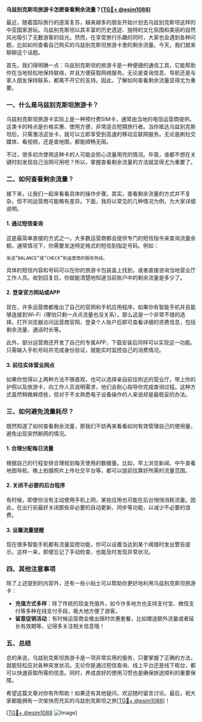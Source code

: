 **乌兹别克斯坦旅游卡怎麽查看剩余流量？[[TG💪+ @esim1088](https://t.me/s/esim1088)]**

最近，随着国际旅行的逐渐复苏，越来越多的朋友开始计划去乌兹别克斯坦这样的中亚国家游玩。乌兹别克斯坦以其丰富的历史遗迹、独特的文化氛围和美丽的自然风光吸引了无数游客的目光。然而，在享受旅行乐趣的同时，大家也会遇到各种问题，比如如何查看自己购买的乌兹别克斯坦旅游卡里的剩余流量。今天，我们就来聊聊这个话题。

首先，我们得明确一点：乌兹别克斯坦的旅游卡是一种便捷的通信工具，它能帮助你在当地轻松地保持联络，并且方便获取网络服务。无论是查询信息、导航还是与家人朋友保持联系，都离不开它的支持。因此，了解如何查看剩余流量显得尤为重要。

### **一、什么是乌兹别克斯坦旅游卡？**

乌兹别克斯坦旅游卡实际上是一种预付费SIM卡，通常由当地的电信运营商提供。这类卡的特点是价格实惠、使用方便，非常适合短期旅行者。当你抵达乌兹别克斯坦后，只需激活这张卡，就可以立即享受到高速的移动互联网服务。无论是刷社交媒体、看视频，还是查地图，都能顺畅无阻。

不过，很多初次使用这种卡的人可能会担心流量用完的情况。毕竟，谁都不想在关键时刻发现自己没网可用吧？所以，掌握查看剩余流量的方法就显得尤为重要了。

### **二、如何查看剩余流量？**

接下来，让我们一起来看看具体的操作步骤。其实，查看剩余流量的方式并不复杂，但不同运营商可能略有差异。下面，我将以常见的几种情况为例，为大家详细说明。

#### **1. 通过短信查询**
这是最简单直接的方式之一。大多数运营商都会提供专门的短信指令来查询流量余额。通常情况下，你需要发送特定格式的短信到指定号码。例如：
```
发送“BALANCE”或“CHECK”到运营商的服务热线。
```
具体的短信内容和号码可以在你的旅游卡包装盒上找到，或者直接咨询当地营业厅工作人员。收到回复后，你就能清楚地知道当前账户中的剩余流量是多少了。

#### **2. 登录官方网站或APP**
现在，许多运营商都推出了自己的官网和手机应用程序。如果你有智能手机并且能够连接到Wi-Fi（哪怕只剩一点点流量也没关系），那么这是一个非常不错的选择。打开浏览器访问运营商官网，登录个人账户后即可查看详细的资费信息，包括剩余流量、通话时长等。

此外，部分运营商还开发了自己的专属APP，下载安装后同样可以实现这一功能。只需输入手机号码并完成身份验证，就能实时监控自己的消费情况。

#### **3. 前往实体营业网点**
如果你觉得以上两种方法不够直观，也可以选择亲自前往附近的营业厅。带上你的护照以及旅游卡，向工作人员说明需求，他们会耐心指导你完成查询过程。这种方式虽然稍微麻烦些，但对于不太熟悉电子设备操作的人来说却是最稳妥的办法。

### **三、如何避免流量耗尽？**

既然知道了如何查看剩余流量，那我们不妨再来看看如何有效管理自己的使用量，避免出现突然断网的情况。

#### **1. 合理分配每日流量**
根据自己的行程安排合理规划每天使用的数据量。比如，早上浏览新闻、中午查看地图导航、晚上拍摄照片上传社交平台等，都可以提前估算好所需的流量范围。

#### **2. 关闭不必要的后台程序**
有时候，即使你没有主动使用手机上网，某些应用也可能在后台悄悄消耗流量。因此，在出行前最好关闭那些非必要的自动更新、同步等功能，以减少不必要的浪费。

#### **3. 设置流量提醒**
现在很多智能手机都有流量监控功能，你可以设置当达到某个阈值时发出警告提示。这样一来，即便忘记了手动检查，也能及时发现异常状况。

### **四、其他注意事项**

除了上述提到的内容外，还有一些小贴士可以帮助你更好地利用乌兹别克斯坦旅游卡：

- **充值方式多样**：除了传统的现金充值外，如今许多地方也支持支付宝、微信支付等多种在线支付手段，极大地方便了游客。
- **留意促销活动**：有时候运营商会推出限时优惠套餐，比如赠送额外流量或者延长有效期等，记得多关注相关信息哦！

### **五、总结**

总的来说，乌兹别克斯坦旅游卡是一项非常实用的服务，只要掌握了正确的方法，就能轻松应对各种突发状况。无论你是通过短信查询、线上平台还是线下柜台，都可以快速获取所需的信息。同时，养成良好的使用习惯也是确保旅途顺利的重要保障。

希望这篇文章对你有所帮助！如果还有其他疑问，欢迎随时留言讨论。最后，祝大家都能拥有一次愉快而充实的乌兹别克斯坦之旅[[TG💪+ @esim1088](https://t.me/s/esim1088)]！

[[TG💪+ @esim1088](https://t.me/s/esim1088) ![Image](https://i.postimg.cc/4NQfJmqS/Snipaste-2025-05-13-00-14-12.png)]